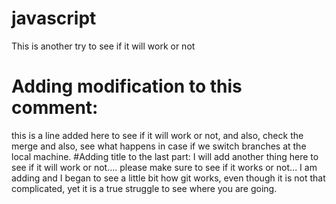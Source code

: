 # javascript
This is another try to see if it will work or not
# Adding modification to this comment:
this is a line added here to see if it will work or not, and also, check
the merge and also, see what happens in case if we switch branches at the
local machine.
#Adding title to the last part:
I will add another thing here to see if it will work or not....
please make sure to see if it works or not...
I am adding and I began to see a little bit how git works, even though it is not that complicated,
yet it is a true struggle to see where you are going.

